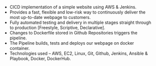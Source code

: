 * CICD implementation of a simple website using AWS & Jenkins.
* Provides a fast, flexible and low-risk way to continuously deliver the most up-to-date webpage to customers.
* Fully automated testing and delivery in multiple stages straight through to production [Freestyle, Scriptive, Declarative].
* Changes to Dockerfile stored in Github Repositories triggers the pipeline.
* The Pipeline builds, tests and deploys our webpage on docker container.
* Technologies used – AWS, EC2, Linux, Git, Github, Jenkins, Ansible & Playbook, Docker, DockerHub.
